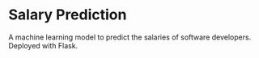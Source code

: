 # Salary Prediction
 A machine learning model to predict the salaries of software developers. Deployed with Flask. 
